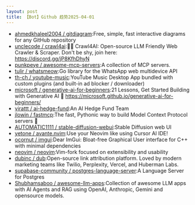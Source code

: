 ```yaml
---
layout: post
title: 【Bot】Github 趋势2025-04-01
---
```


* [ahmedkhaleel2004 / gitdiagram](https://github.com/ahmedkhaleel2004/gitdiagram):Free, simple, fast interactive diagrams for any GitHub repository
* [unclecode / crawl4ai](https://github.com/unclecode/crawl4ai):🚀🤖 Crawl4AI: Open-source LLM Friendly Web Crawler & Scraper. Don't be shy, join here: https://discord.gg/jP8KfhDhyN
* [punkpeye / awesome-mcp-servers](https://github.com/punkpeye/awesome-mcp-servers):A collection of MCP servers.
* [tulir / whatsmeow](https://github.com/tulir/whatsmeow):Go library for the WhatsApp web multidevice API
* [th-ch / youtube-music](https://github.com/th-ch/youtube-music):YouTube Music Desktop App bundled with custom plugins (and built-in ad blocker / downloader)
* [microsoft / generative-ai-for-beginners](https://github.com/microsoft/generative-ai-for-beginners):21 Lessons, Get Started Building with Generative AI 🔗 https://microsoft.github.io/generative-ai-for-beginners/
* [virattt / ai-hedge-fund](https://github.com/virattt/ai-hedge-fund):An AI Hedge Fund Team
* [jlowin / fastmcp](https://github.com/jlowin/fastmcp):The fast, Pythonic way to build Model Context Protocol servers 🚀
* [AUTOMATIC1111 / stable-diffusion-webui](https://github.com/AUTOMATIC1111/stable-diffusion-webui):Stable Diffusion web UI
* [yetone / avante.nvim](https://github.com/yetone/avante.nvim):Use your Neovim like using Cursor AI IDE!
* [ocornut / imgui](https://github.com/ocornut/imgui):Dear ImGui: Bloat-free Graphical User interface for C++ with minimal dependencies
* [neovim / neovim](https://github.com/neovim/neovim):Vim-fork focused on extensibility and usability
* [dubinc / dub](https://github.com/dubinc/dub):Open-source link attribution platform. Loved by modern marketing teams like Twilio, Perplexity, Vercel, and Huberman Labs.
* [supabase-community / postgres-language-server](https://github.com/supabase-community/postgres-language-server):A Language Server for Postgres
* [Shubhamsaboo / awesome-llm-apps](https://github.com/Shubhamsaboo/awesome-llm-apps):Collection of awesome LLM apps with AI Agents and RAG using OpenAI, Anthropic, Gemini and opensource models.
